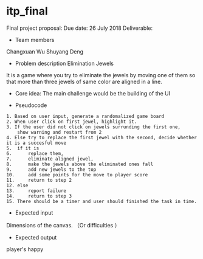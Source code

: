 # itp_final
Final project proposal:
Due date: 26 July 2018
Deliverable:
* Team members

Changxuan Wu 
Shuyang Deng

* Problem description
Elimination Jewels

It is a game where you try to eliminate the jewels by moving one of them so that more than three jewels of same color
are aligned in a line. 

* Core idea: 
The main challenge would be the building of the UI

* Pseudocode
```
1. Based on user input, generate a randomalized game board
2. When user click on first jewel, highlight it.
3. If the user did not click on jewels surrunding the first one, 
	show warning and restart from 2
4. Else try to replace the first jewel with the second, decide whether it is a succesful move 
5.	if it is
6.		replace them, 
7.		eliminate aligned jewel, 
8.		make the jewels above the eliminated ones fall 
9.		add new jewels to the top
10.		add some points for the move to player score
11.		return to step 2
12.	else
13.		report failure 
14.		return to step 3
15. There should be a timer and user should finished the task in time. 
```
* Expected input

Dimensions of the canvas. （Or difficulties ）

* Expected output

player's happy

